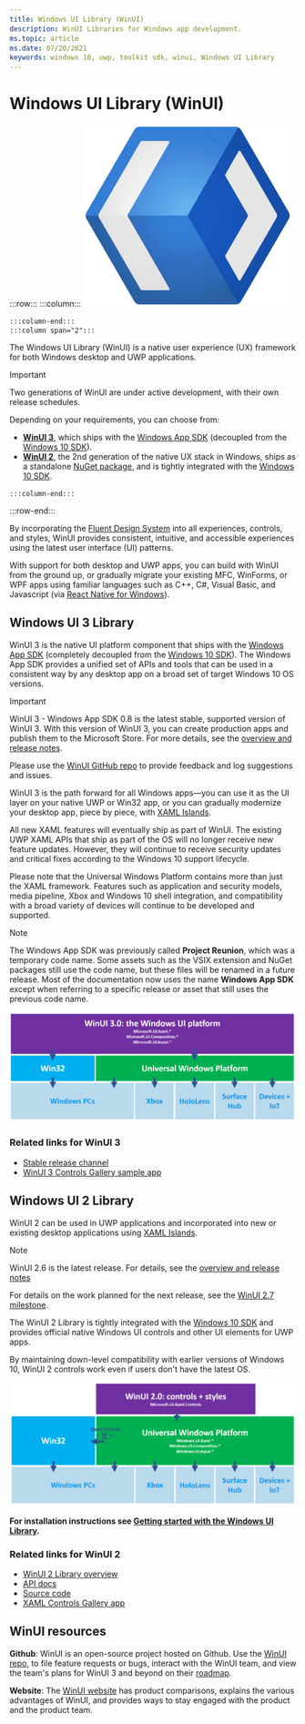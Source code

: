 ```yaml
---
title: Windows UI Library (WinUI)
description: WinUI Libraries for Windows app development. 
ms.topic: article
ms.date: 07/20/2021
keywords: windows 10, uwp, toolkit sdk, winui, Windows UI Library
---
```


# Windows UI Library (WinUI)

:::row:::
    :::column:::
![WinUI logo](../images/logo-winui.png)

    :::column-end:::
    :::column span="2":::

The Windows UI Library (WinUI) is a native user experience (UX) framework for both Windows desktop and UWP applications.

> [!Important]
> Two generations of WinUI are under active development, with their own release schedules.
>
> Depending on your requirements, you can choose from:
>
> - **[WinUI 3](#windows-ui-3-library)**, which ships with the [Windows App SDK](../windows-app-sdk/index.md) (decoupled from the [Windows 10 SDK](https://developer.microsoft.com/windows/downloads/windows-10-sdk/)).
> - **[WinUI 2](#windows-ui-2-library)**, the 2nd generation of the native UX stack in Windows, ships as a standalone [NuGet package](https://www.nuget.org/packages/Microsoft.UI.Xaml/), and is tightly integrated with the [Windows 10 SDK](https://developer.microsoft.com/windows/downloads/windows-10-sdk/).

    :::column-end:::
:::row-end:::

By incorporating the [Fluent Design System](https://www.microsoft.com/design/fluent/#/) into all experiences, controls, and styles, WinUI provides consistent, intuitive, and accessible experiences using the latest user interface (UI) patterns.

With support for both desktop and UWP apps, you can build with WinUI from the ground up, or gradually migrate your existing MFC, WinForms, or WPF apps using familiar languages such as C++, C#, Visual Basic, and Javascript (via [React Native for Windows](https://microsoft.github.io/react-native-windows/)).

## Windows UI 3 Library

WinUI 3 is the native UI platform component that ships with the [Windows App SDK](../windows-app-sdk/index.md) (completely decoupled from the [Windows 10 SDK](https://developer.microsoft.com/windows/downloads/windows-10-sdk/)). The Windows App SDK provides a unified set of APIs and tools that can be used in a consistent way by any desktop app on a broad set of target Windows 10 OS versions.

> [!Important]
> WinUI 3 - Windows App SDK 0.8 is the latest stable, supported version of WinUI 3. With this version of WinUI 3, you can create production apps and publish them to the Microsoft Store. For more details, see the [overview and release notes](winui3/release-notes/release-notes-08-preview.md).
>
> Please use the [WinUI GitHub repo](https://github.com/microsoft/microsoft-ui-xaml) to provide feedback and log suggestions and issues.

WinUI 3 is the path forward for all Windows apps—you can use it as the UI layer on your native UWP or Win32 app, or you can gradually modernize your desktop app, piece by piece, with [XAML Islands](../desktop/modernize/xaml-islands.md).

All new XAML features will eventually ship as part of WinUI. The existing UWP XAML APIs that ship as part of the OS will no longer receive new feature updates. However, they will continue to receive security updates and critical fixes according to the Windows 10 support lifecycle.

Please note that the Universal Windows Platform contains more than just the XAML framework. Features such as application and security models, media pipeline, Xbox and Windows 10 shell integration, and compatibility with a broad variety of devices will continue to be developed and supported.

> [!NOTE]
> The Windows App SDK was previously called **Project Reunion**, which was a temporary code name. Some assets such as the VSIX extension and NuGet packages still use the code name, but these files will be renamed in a future release. Most of the documentation now uses the name **Windows App SDK** except when referring to a specific release or asset that still uses the previous code name.

![WinUI 3 platform support](../images/platforms-winui3.png)

### Related links for WinUI 3

- [Stable release channel](../windows-app-sdk/stable-channel.md)
- [WinUI 3 Controls Gallery sample app](https://github.com/microsoft/Xaml-Controls-Gallery/tree/winui3)

## Windows UI 2 Library

WinUI 2 can be used in UWP applications and incorporated into new or existing desktop applications using [XAML Islands](../desktop/modernize/xaml-islands.md).

> [!NOTE]
> WinUI 2.6 is the latest release. For details, see the [overview and release notes](winui2/index.md)
>
> For details on the work planned for the next release, see the [WinUI 2.7 milestone](https://github.com/microsoft/microsoft-ui-xaml/milestone/12).

The WinUI 2 Library is tightly integrated with the [Windows 10 SDK](https://developer.microsoft.com/windows/downloads/windows-10-sdk/) and provides official native Windows UI controls and other UI elements for UWP apps.

By maintaining down-level compatibility with earlier versions of Windows 10, WinUI 2 controls work even if users don't have the latest OS.

![WinUI 2 platform support](../images/platforms-winui2.png)

**For installation instructions see [Getting started with the Windows UI Library](winui2/getting-started.md).**

### Related links for WinUI 2

- [WinUI 2 Library overview](winui2/index.md)
- [API docs](/windows/winui/api/)
- [Source code](https://aka.ms/winui)
- [XAML Controls Gallery app](https://www.microsoft.com/p/xaml-controls-gallery/9msvh128x2zt)

## WinUI resources

**Github**: WinUI is an open-source project hosted on Github. Use the [WinUI repo](https://github.com/microsoft/microsoft-ui-xaml), to file feature requests or bugs, interact with the WinUI team, and view the team's plans for WinUI 3 and beyond on their [roadmap](https://github.com/microsoft/microsoft-ui-xaml/blob/master/docs/roadmap.md).

**Website**: The [WinUI website](https://aka.ms/winui) has product comparisons, explains the various advantages of WinUI, and provides ways to stay engaged with the product and the product team.
